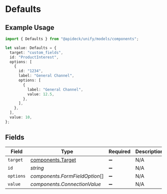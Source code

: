 # Defaults

## Example Usage

```typescript
import { Defaults } from "@apideck/unify/models/components";

let value: Defaults = {
  target: "custom_fields",
  id: "ProductInterest",
  options: [
    {
      id: "1234",
      label: "General Channel",
      options: [
        {
          label: "General Channel",
          value: 12.5,
        },
      ],
    },
  ],
  value: 10,
};
```

## Fields

| Field                                                  | Type                                                   | Required                                               | Description                                            | Example                                                |
| ------------------------------------------------------ | ------------------------------------------------------ | ------------------------------------------------------ | ------------------------------------------------------ | ------------------------------------------------------ |
| `target`                                               | [components.Target](../../models/components/target.md) | :heavy_minus_sign:                                     | N/A                                                    | custom_fields                                          |
| `id`                                                   | *string*                                               | :heavy_minus_sign:                                     | N/A                                                    | ProductInterest                                        |
| `options`                                              | *components.FormFieldOption*[]                         | :heavy_minus_sign:                                     | N/A                                                    |                                                        |
| `value`                                                | *components.ConnectionValue*                           | :heavy_minus_sign:                                     | N/A                                                    |                                                        |